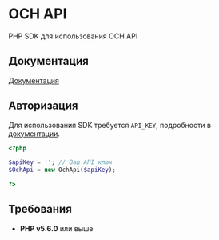 # OCH API
PHP SDK для использования OCH API

## Документация

[Документация](https://gs-dev.ru/och/api/documentation.php#intro)

## Авторизация

Для использования SDK требуется `API_KEY`, подробности в [документации](https://gs-dev.ru/och/api/documentation.php#intro).

```php
<?php

$apiKey = ''; // Ваш API ключ
$OchApi = new OchApi($apiKey);

?>
```

## Требования

* **PHP v5.6.0** или выше